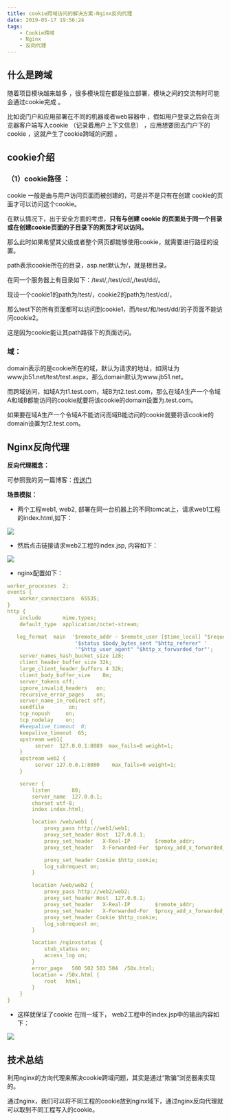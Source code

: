 ```yaml
---
title: cookie跨域访问的解决方案-Nginx反向代理
date: 2019-05-17 19:56:24
tags: 
    - Cookie跨域
    - Nginx
    - 反向代理
---
```


## 什么是跨域

随着项目模块越来越多 ，很多模块现在都是独立部署，模块之间的交流有时可能会通过cookie完成 。
 
 比如说门户和应用部署在不同的机器或者web容器中 ，假如用户登录之后会在浏览器客户端写入cookie （记录着用户上下文信息） ，应用想要回去门户下的cookie ，这就产生了cookie跨域的问题 。

## cookie介绍

### （1）cookie路径 ：

cookie 一般是由与用户访问页面而被创建的，可是并不是只有在创建 cookie的页面才可以访问这个cookie。

在默认情况下，出于安全方面的考虑，**只有与创建 cookie 的页面处于同一个目录或在创建cookie页面的子目录下的网页才可以访问。** 

那么此时如果希望其父级或者整个网页都能够使用cookie，就需要进行路径的设置。

path表示cookie所在的目录，asp.net默认为/，就是根目录。

在同一个服务器上有目录如下：/test/,/test/cd/,/test/dd/。

现设一个cookie1的path为/test/，cookie2的path为/test/cd/，

那么test下的所有页面都可以访问到cookie1，而/test/和/test/dd/的子页面不能访问cookie2。

这是因为cookie能让其path路径下的页面访问。


### 域：

domain表示的是cookie所在的域，默认为请求的地址，如网址为www.jb51.net/test/test.aspx，那么domain默认为www.jb51.net。

而跨域访问，如域A为t1.test.com，域B为t2.test.com，那么在域A生产一个令域A和域B都能访问的cookie就要将该cookie的domain设置为.test.com。

如果要在域A生产一个令域A不能访问而域B能访问的cookie就要将该cookie的domain设置为t2.test.com。


## Nginx反向代理

**反向代理概念：**

可参照我的另一篇博客：[传送门](https://blog.xielin.top/2019/01/25/Nginx/Nginx%E4%BB%A3%E7%90%86%E4%B8%8E%E8%B4%9F%E8%BD%BD%E5%9D%87%E8%A1%A1/)

**场景模拟：**
- 两个工程web1, web2, 部署在同一台机器上的不同tomcat上，请求web1工程的index.html,如下：

![](https://images2015.cnblogs.com/blog/640632/201608/640632-20160806191910934-73557688.png)

- 然后点击链接请求web2工程的index.jsp, 内容如下：

![](https://images2015.cnblogs.com/blog/640632/201608/640632-20160806192012075-901400950.png)

- nginx配置如下：

```yaml
worker_processes  2; 
events {
    worker_connections  65535;
}
http {
    include       mime.types;
    default_type  application/octet-stream;

   log_format  main  '$remote_addr - $remote_user [$time_local] "$request" '
                      '$status $body_bytes_sent "$http_referer" '
                      '"$http_user_agent" "$http_x_forwarded_for"';
    server_names_hash_bucket_size 128;
    client_header_buffer_size 32k;
    large_client_header_buffers 4 32k;
    client_body_buffer_size    8m;
    server_tokens off;
    ignore_invalid_headers   on;
    recursive_error_pages    on;
    server_name_in_redirect off;
    sendfile        on;
    tcp_nopush     on;
    tcp_nodelay    on;
    #keepalive_timeout  0;
    keepalive_timeout  65;
    upstream web1{
         server  127.0.0.1:8089  max_fails=0 weight=1;
    }
    upstream web2 {
         server 127.0.0.1:8080    max_fails=0 weight=1;
    }

    server {
        listen       80;
        server_name  127.0.0.1;
        charset utf-8;
        index index.html;

        location /web/web1 {
            proxy_pass http://web1/web1;
            proxy_set_header Host  127.0.0.1;
            proxy_set_header   X-Real-IP        $remote_addr;
            proxy_set_header   X-Forwarded-For  $proxy_add_x_forwarded_for;

            proxy_set_header Cookie $http_cookie;
            log_subrequest on;
        }

        location /web/web2 {
            proxy_pass http://web2/web2;
            proxy_set_header Host  127.0.0.1;
            proxy_set_header   X-Real-IP        $remote_addr;
            proxy_set_header   X-Forwarded-For  $proxy_add_x_forwarded_for;
            proxy_set_header Cookie $http_cookie;
            log_subrequest on;
        }

        location /nginxstatus {
            stub_status on;
            access_log on;
        }
        error_page   500 502 503 504  /50x.html;
        location = /50x.html {
            root   html;
        }
    }
}

```
- 这样就保证了cookie 在同一域下， web2工程中的index.jsp中的输出内容如下：

![](https://images2015.cnblogs.com/blog/640632/201608/640632-20160806192307512-1773158144.png)

## 技术总结

利用nginx的方向代理来解决cookie跨域问题，其实是通过“欺骗”浏览器来实现的。

通过nginx，我们可以将不同工程的cookie放到nginx域下，通过nginx反向代理就可以取到不同工程写入的cookie。





